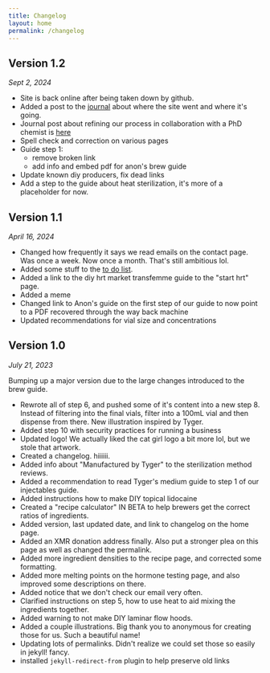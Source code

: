 ```yaml
---
title: Changelog
layout: home
permalink: /changelog
---
```



## Version 1.2
_Sept 2, 2024_

* Site is back online after being taken down by github.
* Added a post to the [journal](/journal#hrt-cat-is-back) about where the site went and where it's going.
* Journal post about refining our process in collaboration with a PhD chemist is [here](/journal#speaking-with-a-phd-chemist-about-our-method)
* Spell check and correction on various pages
* Guide step 1:
	* remove broken link
	* add info and embed pdf for anon's brew guide
* Update known diy producers, fix dead links
* Add a step to the guide about heat sterilization, it's more of a placeholder for now.


## Version 1.1
_April 16, 2024_

* Changed how frequently it says we read emails on the contact page. Was once a week. Now once a month. That's still ambitious lol.  
* Added some stuff to the [to do list](/todo).
* Added a link to the diy hrt market transfemme guide to the "start hrt" page.
* Added a meme
* Changed link to Anon's guide on the first step of our guide to now point to a PDF recovered through the way back machine
* Updated recommendations for vial size and concentrations 


## Version 1.0
_July 21, 2023_

Bumping up a major version due to the large changes introduced to the brew guide. 

* Rewrote all of step 6, and pushed some of it's content into a new step 8. Instead of filtering into the final vials, filter into a 100mL vial and then dispense from there. New illustration inspired by Tyger. 
* Added step 10 with security practices for running a business
* Updated logo! We actually liked the cat girl logo a bit more lol, but we stole that artwork. 
* Created a changelog. hiiiiii. 
* Added info about "Manufactured by Tyger" to the sterilization method reviews.
* Added a recommendation to read Tyger's medium guide to step 1 of our injectables guide.
* Added instructions how to make DIY topical lidocaine
* Created a "recipe calculator" IN BETA to help brewers get the correct ratios of ingredients. 
* Added version, last updated date, and link to changelog on the home page. 
* Added an XMR donation address finally. Also put a stronger plea on this page as well as changed the permalink.
* Added more ingredient densities to the recipe page, and corrected some formatting. 
* Added more melting points on the hormone testing page, and also improved some descriptions on there.
* Added notice that we don't check our email very often.
* Clarified instructions on step 5, how to use heat to aid mixing the ingredients together. 
* Added warning to not make DIY laminar flow hoods.
* Added a couple illustrations. Big thank you to anonymous for creating those for us. Such a beautiful name!
* Updating lots of permalinks. Didn't realize we could set those so easily in jekyll! fancy. 
* installed `jekyll-redirect-from` plugin to help preserve old links
